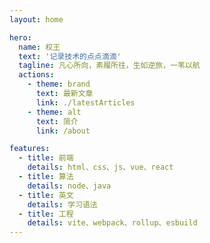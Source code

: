 ```yaml
---
layout: home

hero:
  name: 权王
  text: '记录技术的点点滴滴'
  tagline: 凡心所向，素履所往，生如逆旅，一苇以航
  actions:
    - theme: brand
      text: 最新文章
      link: ./latestArticles
    - theme: alt
      text: 简介
      link: /about

features:
  - title: 前端
    details: html、css、js、vue、react
  - title: 算法
    details: node、java
  - title: 英文
    details: 学习语法
  - title: 工程
    details: vite、webpack、rollup、esbuild
---
```

